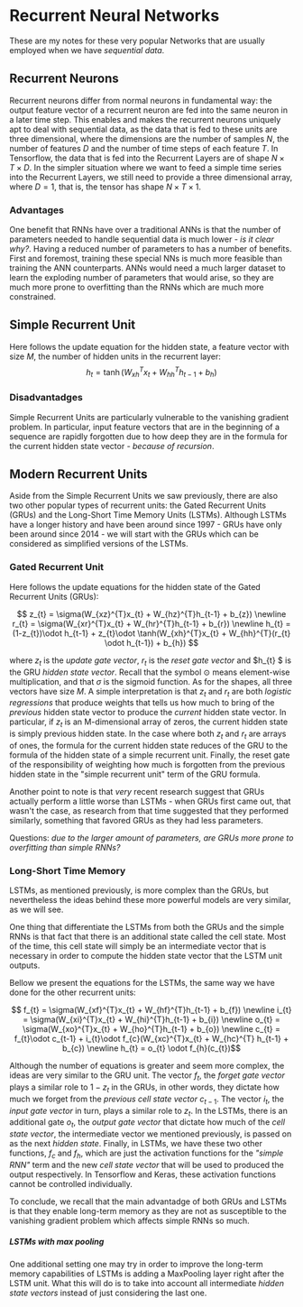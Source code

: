 # Recurrent Neural Networks

These are my notes for these very popular Networks that are usually employed when we have *sequential data*.

## Recurrent Neurons

Recurrent neurons differ from normal neurons in fundamental way: the output feature vector of a recurrent neuron are fed into the same neuron in a later time step. This enables and makes the recurrent neurons uniquely apt to deal with sequential data, as the data that is fed to these units are three dimensional, where the dimensions are the number of samples $N$, the number of features $D$ and the number of time steps of each feature $T$. In Tensorflow, the data that is fed into the Recurrent Layers are of shape $N \times T \times D$. In the simpler situation where we want to feed a simple time series into the Recurrent Layers, we still need to provide a three dimensional array, where $D=1$, that is, the tensor has shape $N \times T \times 1$. 

### Advantages

One benefit that RNNs have over a traditional ANNs is that the number of parameters needed to handle sequential data is much lower - *is it clear why?*. Having a reduced number of parameters to has a number of benefits. First and foremost, training these special NNs is much more feasible than training the ANN counterparts. ANNs would need a much larger dataset to learn the exploding number of parameters that would arise, so they are much more prone to overfitting than the RNNs which are much more constrained.

## Simple Recurrent Unit

Here follows the update equation for the hidden state, a feature vector with size $M$, the number of hidden units in the recurrent layer: 
$$h_{t} = \tanh(W_{xh}^{T}x_{t} + W_{hh}^{T}h_{t-1} + b_{h})$$

### Disadvantadges

Simple Recurrent Units are particularly vulnerable to the vanishing gradient problem. In particular, input feature vectors that are in the beginning of a sequence are rapidly forgotten due to how deep they are in the formula for the current hidden state vector - *because of recursion*.

## Modern Recurrent Units

Aside from the Simple Recurrent Units we saw previously, there are also two other popular types of recurrent units: the Gated Recurrent Units (GRUs) and the Long-Short Time Memory Units (LSTMs). Although LSTMs have a longer history and have been around since 1997 - GRUs have only been around since 2014 - we will start with the GRUs which can be considered as simplified versions of the LSTMs.

### Gated Recurrent Unit

Here follows the update equations for the hidden state of the Gated Recurrent Units (GRUs):

$$ z_{t} = \sigma(W_{xz}^{T}x_{t} + W_{hz}^{T}h_{t-1} + b_{z}) \newline  r_{t} = \sigma(W_{xr}^{T}x_{t} + W_{hr}^{T}h_{t-1} + b_{r}) \newline  h_{t} = (1-z_{t})\odot h_{t-1} + z_{t}\odot \tanh(W_{xh}^{T}x_{t} + W_{hh}^{T}(r_{t} \odot h_{t-1}) + b_{h}) $$

where $z_{t}$ is the *update gate vector*, $r_{t}$ is the *reset gate vector* and $h_{t} $ is the GRU *hidden state vector*. Recall that the symbol $\odot$ means element-wise multiplication, and that $\sigma$ is the sigmoid function. As for the shapes, all three vectors have size $M$. A simple interpretation is that $z_{t}$ and $r_{t}$ are both *logistic regressions* that produce weights that tells us how much to bring of the *previous* hidden state vector to produce the *current* hidden state vector. In particular, if $z_{t}$ is an M-dimensional array of zeros, the current hidden state is simply previous hidden state. In the case where both $z_{t}$ and $r_{t}$ are arrays of ones, the formula for the current hidden state reduces of the GRU to the formula of the hidden state of a simple recurrent unit. Finally, the reset gate of the responsibility of weighting how much is forgotten from the previous hidden state in the "simple recurrent unit" term of the GRU formula.

Another point to note is that *very* recent research suggest that GRUs actually perform a little worse than LSTMs - when GRUs first came out, that wasn't the case, as research from that time suggested that they performed similarly, something that favored GRUs as they had less parameters.

Questions: *due to the larger amount of parameters, are GRUs more prone to overfitting than simple RNNs?*

### Long-Short Time Memory

LSTMs, as mentioned previously, is more complex than the GRUs, but nevertheless the ideas behind these more powerful models are very similar, as we will see. 

One thing that differentiate the LSTMs from both the GRUs and the simple RNNs is that fact that there is an additional state called the cell state. Most of the time, this cell state will simply be an intermediate vector that is necessary in order to compute the hidden state vector that the LSTM unit outputs.

Bellow we present the equations for the LSTMs, the same way we have done for the other recurrent units:

$$ f_{t} = \sigma(W_{xf}^{T}x_{t} + W_{hf}^{T}h_{t-1} + b_{f}) \newline  i_{t} = \sigma(W_{xi}^{T}x_{t} + W_{hi}^{T}h_{t-1} + b_{i}) \newline
o_{t} = \sigma(W_{xo}^{T}x_{t} + W_{ho}^{T}h_{t-1} + b_{o}) \newline  c_{t} = f_{t}\odot c_{t-1} + i_{t}\odot f_{c}(W_{xc}^{T}x_{t} + W_{hc}^{T} h_{t-1} + b_{c})  \newline
h_{t} = o_{t} \odot f_{h}(c_{t})$$

Although the number of equations is greater and seem more complex, the ideas are very similar to the GRU unit. The vector $f_{t}$, the *forget gate vector* plays a similar role to $1-z_{t}$ in the GRUs, in other words, they dictate how much we forget from the *previous cell state vector* $c_{t-1}$. The vector $i_{t}$, the *input gate vector* in turn, plays a similar role to $z_{t}$. In the LSTMs, there is an additional gate $o_{t}$, the *output gate vector* that dictate how much of the *cell state vector*, the intermediate vector we mentioned previously, is passed on as the next *hidden state*. Finally, in LSTMs, we have these two other functions, $f_{c}$ and $f_{h}$, which are just the activation functions for the *"simple RNN"* term and the new *cell state vector* that will be used to produced the output respectively. In Tensorflow and Keras, these activation functions cannot be controlled individually.

To conclude, we recall that the main advantadge of both GRUs and LSTMs is that they enable long-term memory as they are not as susceptible to the vanishing gradient problem which affects simple RNNs so much.

##### LSTMs with max pooling

One additional setting one may try in order to improve the long-term memory capabilities of LSTMs is adding a MaxPooling layer right after the LSTM unit. What this will do is to take into account all intermediate *hidden state vectors* instead of just considering the last one.